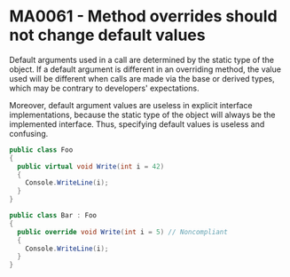 # MA0061 - Method overrides should not change default values

Default arguments used in a call are determined by the static type of the object. If a default argument is different in an overriding method, the value used will be different when calls are made via the base or derived types, which may be contrary to developers' expectations.

Moreover, default argument values are useless in explicit interface implementations, because the static type of the object will always be the implemented interface. Thus, specifying default values is useless and confusing.

````csharp
public class Foo
{
  public virtual void Write(int i = 42)
  {
    Console.WriteLine(i);
  }
}

public class Bar : Foo
{
  public override void Write(int i = 5) // Noncompliant
  {
    Console.WriteLine(i);
  }
}
````
